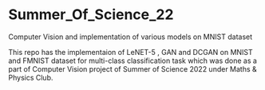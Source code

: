 # Summer_Of_Science_22
Computer Vision and implementation of various models on MNIST dataset


This repo has the implementaion of LeNET-5 , GAN and DCGAN on MNIST and FMNIST dataset for multi-class classification task which was done as a part of Computer Vision project of Summer of Science 2022 under Maths & Physics Club.
